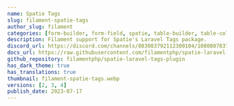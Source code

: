 ```yaml
---
name: Spatie Tags
slug: filament-spatie-tags
author_slug: filament
categories: [form-builder, form-field, spatie, table-builder, table-column]
description: Filament support for Spatie's Laravel Tags package.
discord_url: https://discord.com/channels/883083792112300104/1080807837833384017
docs_url: https://raw.githubusercontent.com/filamentphp/spatie-laravel-tags-plugin/3.x/README.md
github_repository: filamentphp/spatie-laravel-tags-plugin
has_dark_theme: true
has_translations: true
thumbnail: filament-spatie-tags.webp
versions: [2, 3, 4]
publish_date: 2023-07-17
---
```

